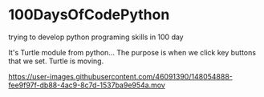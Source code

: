 # 100DaysOfCodePython
trying to develop python programing skills in 100 day

It's Turtle module from python...
The purpose is when we click key buttons that we set. Turtle is moving.




https://user-images.githubusercontent.com/46091390/148054888-fee9f97f-db88-4ac9-8c7d-1537ba9e954a.mov

